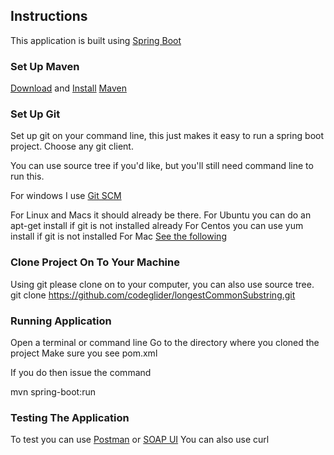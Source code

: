## Instructions

This application is built using [Spring Boot](http://projects.spring.io/spring-boot)

### Set Up Maven
[Download](https://maven.apache.org/download.cgi) and [Install](https://maven.apache.org/install.html) [Maven](https://maven.apache.org)

### Set Up Git
Set up git on your command line, this just makes it easy to run a spring boot project.
Choose any git client. 

You can use source tree if you'd like, but you'll still need command line to run this.

For windows I use [Git SCM](https://git-scm.com/)

For Linux and Macs it should already be there.
For Ubuntu you can do an apt-get install if git is not installed already
For Centos you can use yum install if git is not installed
For Mac [See the following](https://git-scm.com/book/en/v2/Getting-Started-Installing-Git)

### Clone Project On To Your Machine
Using git please clone on to your computer, you can also use source tree.
git clone https://github.com/codeglider/longestCommonSubstring.git

### Running Application
Open a terminal or command line
Go to the directory where you cloned the project
Make sure you see pom.xml

If you do then issue the command

mvn spring-boot:run

### Testing The Application
To test you can use [Postman](https://www.getpostman.com) or [SOAP UI](https://www.soapui.org)
You can also use curl




